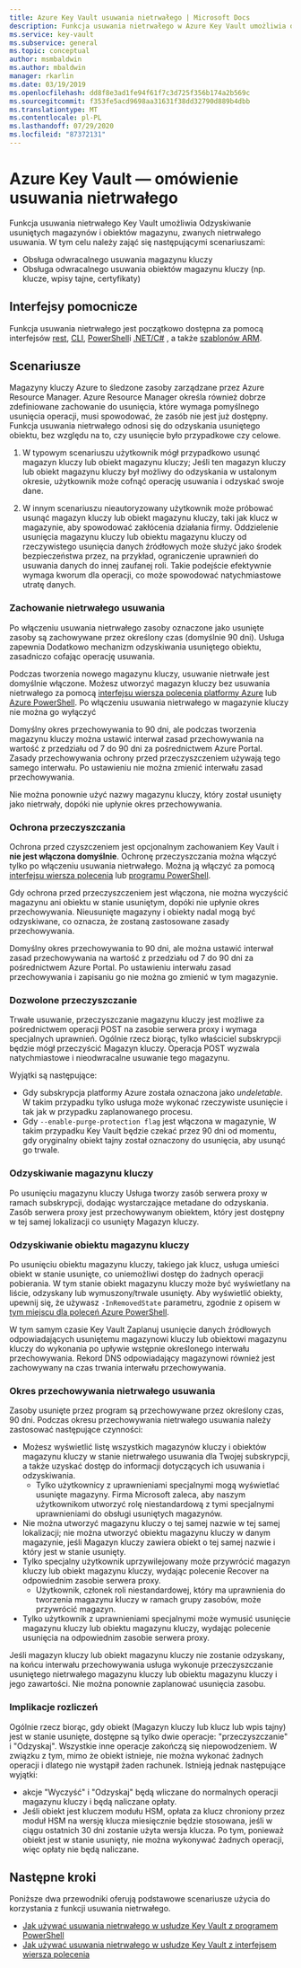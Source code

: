 ```yaml
---
title: Azure Key Vault usuwania nietrwałego | Microsoft Docs
description: Funkcja usuwania nietrwałego w Azure Key Vault umożliwia odzyskanie usuniętych magazynów kluczy i obiektów magazynu kluczy, takich jak klucze, wpisy tajne i certyfikaty.
ms.service: key-vault
ms.subservice: general
ms.topic: conceptual
author: msmbaldwin
ms.author: mbaldwin
manager: rkarlin
ms.date: 03/19/2019
ms.openlocfilehash: dd8f8e3ad1fe94f61f7c3d725f356b174a2b569c
ms.sourcegitcommit: f353fe5acd9698aa31631f38dd32790d889b4dbb
ms.translationtype: MT
ms.contentlocale: pl-PL
ms.lasthandoff: 07/29/2020
ms.locfileid: "87372131"
---
```

# <a name="azure-key-vault-soft-delete-overview"></a>Azure Key Vault — omówienie usuwania nietrwałego

Funkcja usuwania nietrwałego Key Vault umożliwia Odzyskiwanie usuniętych magazynów i obiektów magazynu, zwanych nietrwałego usuwania. W tym celu należy zająć się następującymi scenariuszami:

- Obsługa odwracalnego usuwania magazynu kluczy
- Obsługa odwracalnego usuwania obiektów magazynu kluczy (np. klucze, wpisy tajne, certyfikaty)

## <a name="supporting-interfaces"></a>Interfejsy pomocnicze

Funkcja usuwania nietrwałego jest początkowo dostępna za pomocą interfejsów [rest](/rest/api/keyvault/), [CLI](soft-delete-cli.md), [PowerShell](soft-delete-powershell.md)i [.NET/C#](/dotnet/api/microsoft.azure.keyvault?view=azure-dotnet) , a także [szablonów ARM](https://docs.microsoft.com/azure/templates/microsoft.keyvault/2019-09-01/vaults).

## <a name="scenarios"></a>Scenariusze

Magazyny kluczy Azure to śledzone zasoby zarządzane przez Azure Resource Manager. Azure Resource Manager określa również dobrze zdefiniowane zachowanie do usunięcia, które wymaga pomyślnego usunięcia operacji, musi spowodować, że zasób nie jest już dostępny. Funkcja usuwania nietrwałego odnosi się do odzyskania usuniętego obiektu, bez względu na to, czy usunięcie było przypadkowe czy celowe.

1. W typowym scenariuszu użytkownik mógł przypadkowo usunąć magazyn kluczy lub obiekt magazynu kluczy; Jeśli ten magazyn kluczy lub obiekt magazynu kluczy był możliwy do odzyskania w ustalonym okresie, użytkownik może cofnąć operację usuwania i odzyskać swoje dane.

2. W innym scenariuszu nieautoryzowany użytkownik może próbować usunąć magazyn kluczy lub obiekt magazynu kluczy, taki jak klucz w magazynie, aby spowodować zakłócenia działania firmy. Oddzielenie usunięcia magazynu kluczy lub obiektu magazynu kluczy od rzeczywistego usunięcia danych źródłowych może służyć jako środek bezpieczeństwa przez, na przykład, ograniczenie uprawnień do usuwania danych do innej zaufanej roli. Takie podejście efektywnie wymaga kworum dla operacji, co może spowodować natychmiastowe utratę danych.

### <a name="soft-delete-behavior"></a>Zachowanie nietrwałego usuwania

Po włączeniu usuwania nietrwałego zasoby oznaczone jako usunięte zasoby są zachowywane przez określony czas (domyślnie 90 dni). Usługa zapewnia Dodatkowo mechanizm odzyskiwania usuniętego obiektu, zasadniczo cofając operację usuwania.

Podczas tworzenia nowego magazynu kluczy, usuwanie nietrwałe jest domyślnie włączone. Możesz utworzyć magazyn kluczy bez usuwania nietrwałego za pomocą [interfejsu wiersza polecenia platformy Azure](soft-delete-cli.md) lub [Azure PowerShell](soft-delete-powershell.md). Po włączeniu usuwania nietrwałego w magazynie kluczy nie można go wyłączyć

Domyślny okres przechowywania to 90 dni, ale podczas tworzenia magazynu kluczy można ustawić interwał zasad przechowywania na wartość z przedziału od 7 do 90 dni za pośrednictwem Azure Portal. Zasady przechowywania ochrony przed przeczyszczeniem używają tego samego interwału. Po ustawieniu nie można zmienić interwału zasad przechowywania.

Nie można ponownie użyć nazwy magazynu kluczy, który został usunięty jako nietrwały, dopóki nie upłynie okres przechowywania.

### <a name="purge-protection"></a>Ochrona przeczyszczania 

Ochrona przed czyszczeniem jest opcjonalnym zachowaniem Key Vault i **nie jest włączona domyślnie**. Ochronę przeczyszczania można włączyć tylko po włączeniu usuwania nietrwałego.  Można ją włączyć za pomocą [interfejsu wiersza polecenia](soft-delete-cli.md#enabling-purge-protection) lub [programu PowerShell](soft-delete-powershell.md#enabling-purge-protection).

Gdy ochrona przed przeczyszczeniem jest włączona, nie można wyczyścić magazynu ani obiektu w stanie usuniętym, dopóki nie upłynie okres przechowywania. Nieusunięte magazyny i obiekty nadal mogą być odzyskiwane, co oznacza, że zostaną zastosowane zasady przechowywania. 

Domyślny okres przechowywania to 90 dni, ale można ustawić interwał zasad przechowywania na wartość z przedziału od 7 do 90 dni za pośrednictwem Azure Portal. Po ustawieniu interwału zasad przechowywania i zapisaniu go nie można go zmienić w tym magazynie. 

### <a name="permitted-purge"></a>Dozwolone przeczyszczanie

Trwałe usuwanie, przeczyszczanie magazynu kluczy jest możliwe za pośrednictwem operacji POST na zasobie serwera proxy i wymaga specjalnych uprawnień. Ogólnie rzecz biorąc, tylko właściciel subskrypcji będzie mógł przeczyścić Magazyn kluczy. Operacja POST wyzwala natychmiastowe i nieodwracalne usuwanie tego magazynu. 

Wyjątki są następujące:
- Gdy subskrypcja platformy Azure została oznaczona jako *undeletable*. W takim przypadku tylko usługa może wykonać rzeczywiste usunięcie i tak jak w przypadku zaplanowanego procesu. 
- Gdy `--enable-purge-protection flag` jest włączona w magazynie, W takim przypadku Key Vault będzie czekać przez 90 dni od momentu, gdy oryginalny obiekt tajny został oznaczony do usunięcia, aby usunąć go trwale.

### <a name="key-vault-recovery"></a>Odzyskiwanie magazynu kluczy

Po usunięciu magazynu kluczy Usługa tworzy zasób serwera proxy w ramach subskrypcji, dodając wystarczające metadane do odzyskania. Zasób serwera proxy jest przechowywanym obiektem, który jest dostępny w tej samej lokalizacji co usunięty Magazyn kluczy. 

### <a name="key-vault-object-recovery"></a>Odzyskiwanie obiektu magazynu kluczy

Po usunięciu obiektu magazynu kluczy, takiego jak klucz, usługa umieści obiekt w stanie usunięte, co uniemożliwi dostęp do żadnych operacji pobierania. W tym stanie obiekt magazynu kluczy może być wyświetlany na liście, odzyskany lub wymuszony/trwale usunięty. Aby wyświetlić obiekty, upewnij się, że używasz `-InRemovedState` parametru, zgodnie z opisem w [tym miejscu dla poleceń Azure PowerShell](https://docs.microsoft.com/azure/key-vault/general/soft-delete-powershell#secrets).  

W tym samym czasie Key Vault Zaplanuj usunięcie danych źródłowych odpowiadających usuniętemu magazynowi kluczy lub obiektowi magazynu kluczy do wykonania po upływie wstępnie określonego interwału przechowywania. Rekord DNS odpowiadający magazynowi również jest zachowywany na czas trwania interwału przechowywania.

### <a name="soft-delete-retention-period"></a>Okres przechowywania nietrwałego usuwania

Zasoby usunięte przez program są przechowywane przez określony czas, 90 dni. Podczas okresu przechowywania nietrwałego usuwania należy zastosować następujące czynności:

- Możesz wyświetlić listę wszystkich magazynów kluczy i obiektów magazynu kluczy w stanie nietrwałego usuwania dla Twojej subskrypcji, a także uzyskać dostęp do informacji dotyczących ich usuwania i odzyskiwania.
    - Tylko użytkownicy z uprawnieniami specjalnymi mogą wyświetlać usunięte magazyny. Firma Microsoft zaleca, aby naszym użytkownikom utworzyć rolę niestandardową z tymi specjalnymi uprawnieniami do obsługi usuniętych magazynów.
- Nie można utworzyć magazynu kluczy o tej samej nazwie w tej samej lokalizacji; nie można utworzyć obiektu magazynu kluczy w danym magazynie, jeśli Magazyn kluczy zawiera obiekt o tej samej nazwie i który jest w stanie usunięty. 
- Tylko specjalny użytkownik uprzywilejowany może przywrócić magazyn kluczy lub obiekt magazynu kluczy, wydając polecenie Recover na odpowiednim zasobie serwera proxy.
    - Użytkownik, członek roli niestandardowej, który ma uprawnienia do tworzenia magazynu kluczy w ramach grupy zasobów, może przywrócić magazyn.
- Tylko użytkownik z uprawnieniami specjalnymi może wymusić usunięcie magazynu kluczy lub obiektu magazynu kluczy, wydając polecenie usunięcia na odpowiednim zasobie serwera proxy.

Jeśli magazyn kluczy lub obiekt magazynu kluczy nie zostanie odzyskany, na końcu interwału przechowywania usługa wykonuje przeczyszczanie usuniętego nietrwałego magazynu kluczy lub obiektu magazynu kluczy i jego zawartości. Nie można ponownie zaplanować usunięcia zasobu.

### <a name="billing-implications"></a>Implikacje rozliczeń

Ogólnie rzecz biorąc, gdy obiekt (Magazyn kluczy lub klucz lub wpis tajny) jest w stanie usunięte, dostępne są tylko dwie operacje: "przeczyszczanie" i "Odzyskaj". Wszystkie inne operacje zakończą się niepowodzeniem. W związku z tym, mimo że obiekt istnieje, nie można wykonać żadnych operacji i dlatego nie wystąpił żaden rachunek. Istnieją jednak następujące wyjątki:

- akcje "Wyczyść" i "Odzyskaj" będą wliczane do normalnych operacji magazynu kluczy i będą naliczane opłaty.
- Jeśli obiekt jest kluczem modułu HSM, opłata za klucz chroniony przez moduł HSM na wersję klucza miesięcznie będzie stosowana, jeśli w ciągu ostatnich 30 dni zostanie użyta wersja klucza. Po tym, ponieważ obiekt jest w stanie usunięty, nie można wykonywać żadnych operacji, więc opłaty nie będą naliczane.

## <a name="next-steps"></a>Następne kroki

Poniższe dwa przewodniki oferują podstawowe scenariusze użycia do korzystania z funkcji usuwania nietrwałego.

- [Jak używać usuwania nietrwałego w usłudze Key Vault z programem PowerShell](soft-delete-powershell.md) 
- [Jak używać usuwania nietrwałego w usłudze Key Vault z interfejsem wiersza polecenia](soft-delete-cli.md)

